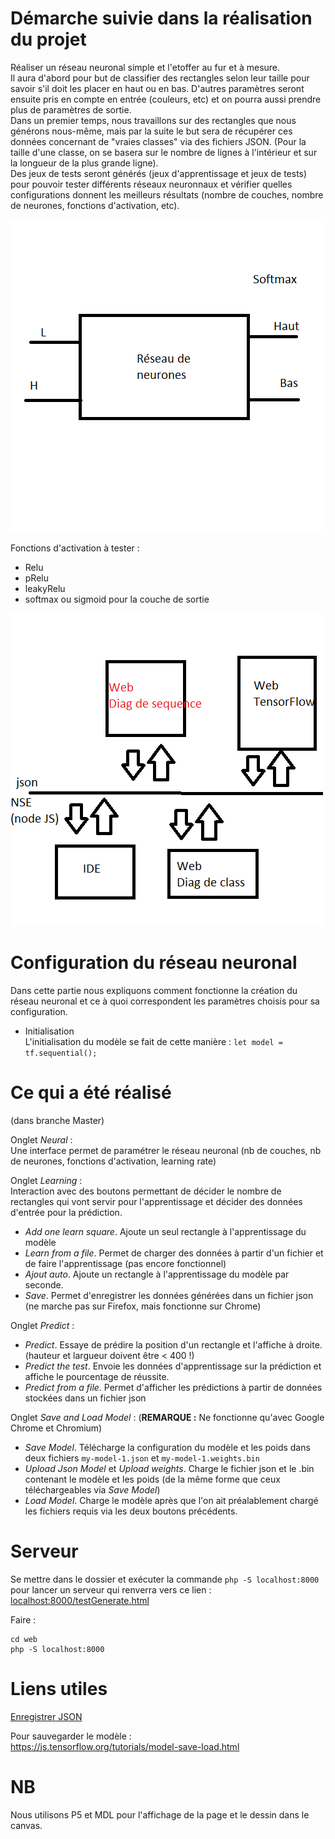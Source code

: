 Démarche suivie dans la réalisation du projet
=============================================

Réaliser un réseau neuronal simple et l'etoffer au fur et à mesure. <br/>
Il aura d'abord pour but de classifier des rectangles selon leur taille pour savoir s'il doit les placer en haut ou en bas. D'autres paramètres seront ensuite pris en compte en entrée (couleurs, etc) et on pourra aussi prendre plus de paramètres de sortie. <br/>
Dans un premier temps, nous travaillons sur des rectangles que nous générons nous-même, mais par la suite le but sera de récupérer ces données concernant de "vraies classes" via des fichiers JSON. (Pour la taille d'une classe, on se basera sur le nombre de lignes à l'intérieur et sur la longueur de la plus grande ligne). <br/>
Des jeux de tests seront générés (jeux d'apprentissage et jeux de tests) pour pouvoir tester différents réseaux neuronnaux et vérifier quelles configurations donnent les meilleurs résultats (nombre de couches, nombre de neurones, fonctions d'activation, etc).

![](assets/d1.png)

Fonctions d'activation à tester :
 - Relu
 - pRelu
 - leakyRelu
 - softmax ou sigmoid pour la couche de sortie


![](assets/d2.png)

Configuration du réseau neuronal
================================

Dans cette partie nous expliquons comment fonctionne la création du réseau neuronal et ce à quoi correspondent les paramètres choisis pour sa configuration.
- Initialisation <br/>
L'initialisation du modèle se fait de cette manière : `let model = tf.sequential();`<br/>




Ce qui a été réalisé
====================

(dans branche Master) <br/>

Onglet _Neural_ : <br/>
Une interface permet de paramétrer le réseau neuronal (nb de couches, nb de neurones, fonctions d'activation, learning rate)

Onglet _Learning_ : <br/>
Interaction avec des boutons permettant de décider le nombre de rectangles qui vont servir pour l'apprentissage et décider des données d'entrée pour la prédiction.
- *Add one learn square*. Ajoute un seul rectangle à l'apprentissage du modèle
- *Learn from a file*. Permet de charger des données à partir d'un fichier et de faire l'apprentissage (pas encore fonctionnel)
- *Ajout auto*. Ajoute un rectangle à l'apprentissage du modèle par seconde.
- *Save*. Permet d'enregistrer les données générées dans un fichier json (ne marche pas sur Firefox, mais fonctionne sur Chrome)

Onglet _Predict_ : <br/>
- *Predict*. Essaye de prédire la position d'un rectangle et l'affiche à droite. (hauteur et largueur doivent être < 400 !)
- *Predict the test*. Envoie les données d'apprentissage sur la prédiction et affiche le pourcentage de réussite.
- *Predict from a file*. Permet d'afficher les prédictions à partir de données stockées dans un fichier json

Onglet _Save and Load Model_ : (__REMARQUE :__ Ne fonctionne qu'avec Google Chrome et Chromium)
- *Save Model*. Télécharge la configuration du modèle et les poids dans deux fichiers `my-model-1.json` et `my-model-1.weights.bin`
- *Upload Json Model* et *Upload weights*. Charge le fichier json et le .bin contenant le modèle et les poids (de la même forme que ceux téléchargeables via *Save Model*)
- *Load Model*. Charge le modèle après que l'on ait préalablement chargé les fichiers requis via les deux boutons précédents.

Serveur
=======

Se mettre dans le dossier et exécuter la commande `php -S localhost:8000` pour lancer un serveur qui renverra vers ce lien : [localhost:8000/testGenerate.html](http://localhost:8000/testGenerate.html)

Faire :
~~~~
cd web
php -S localhost:8000
~~~~


Liens utiles
============

 [Enregistrer JSON](https://stackoverflow.com/questions/34156282/how-do-i-save-json-to-local-text-file)

 Pour sauvegarder le modèle : <br/>
 https://js.tensorflow.org/tutorials/model-save-load.html

NB
==
Nous utilisons P5 et MDL pour l'affichage de la page et le dessin dans le canvas.

